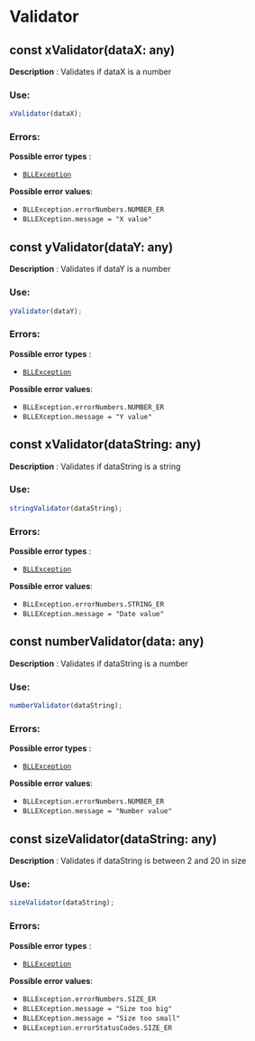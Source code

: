 # Validator

## const xValidator(dataX: any)

**Description** : Validates if dataX is a number

### Use:

```typescript
xValidator(dataX);
```

### Errors:

**Possible error types** :

- [`BLLException`](https://github.com/Conan-TIGK10/Backend/blob/development/conan-backend/src/bl/BLLException.md)

**Possible error values**:

- `BLLException.errorNumbers.NUMBER_ER`
- `BLLEXception.message = "X value"`

## const yValidator(dataY: any)

**Description** : Validates if dataY is a number

### Use:

```typescript
yValidator(dataY);
```

### Errors:

**Possible error types** :

- [`BLLException`](https://github.com/Conan-TIGK10/Backend/blob/development/conan-backend/src/bl/BLLException.md)

**Possible error values**:

- `BLLException.errorNumbers.NUMBER_ER`
- `BLLEXception.message = "Y value"`

## const xValidator(dataString: any)

**Description** : Validates if dataString is a string

### Use:

```typescript
stringValidator(dataString);
```

### Errors:

**Possible error types** :

- [`BLLException`](https://github.com/Conan-TIGK10/Backend/blob/development/conan-backend/src/bl/BLLException.md)

**Possible error values**:

- `BLLException.errorNumbers.STRING_ER`
- `BLLEXception.message = "Date value"`

## const numberValidator(data: any)

**Description** : Validates if dataString is a number

### Use:

```typescript
numberValidator(dataString);
```

### Errors:

**Possible error types** :

- [`BLLException`](https://github.com/Conan-TIGK10/Backend/blob/development/conan-backend/src/bl/BLLException.md)

**Possible error values**:

- `BLLException.errorNumbers.NUMBER_ER`
- `BLLEXception.message = "Number value"`

## const sizeValidator(dataString: any)

**Description** : Validates if dataString is between 2 and 20 in size

### Use:

```typescript
sizeValidator(dataString);
```

### Errors:

**Possible error types** :

- [`BLLException`](https://github.com/Conan-TIGK10/Backend/blob/development/conan-backend/src/bl/BLLException.md)

**Possible error values**:

- `BLLException.errorNumbers.SIZE_ER`
- `BLLEXception.message = "Size too big"`
- `BLLEXception.message = "Size too small"`
- `BLLException.errorStatusCodes.SIZE_ER`
